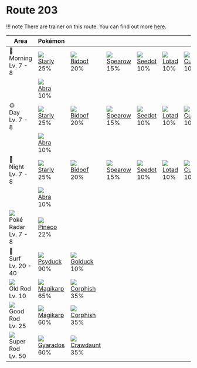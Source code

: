 # Route 203

!!! note
    There are trainer on this route. You can find out more [here](../../trainer_changes/route_203/).


Area                                       | Pokémon                       | &nbsp;                         | &nbsp;                       | &nbsp;                      | &nbsp;                     | &nbsp;
---                                        | ---                           | ---                            | ---                          | ---                         | ---                        | ---
🌅<br>Morning<br>Lv. 7 - 8                  | ![][396]<br>[Starly]<br>25%   | ![][399]<br>[Bidoof]<br>20%    | ![][021]<br>[Spearow]<br>15% | ![][273]<br>[Seedot]<br>10% | ![][270]<br>[Lotad]<br>10% | ![][104]<br>[Cubone]<br>10%
&nbsp;                                     | ![][063]<br>[Abra]<br>10%     | &nbsp;                         | &nbsp;                       | &nbsp;                      | &nbsp;                     | &nbsp;
🌞<br>Day<br>Lv. 7 - 8                      | ![][396]<br>[Starly]<br>25%   | ![][399]<br>[Bidoof]<br>20%    | ![][021]<br>[Spearow]<br>15% | ![][273]<br>[Seedot]<br>10% | ![][270]<br>[Lotad]<br>10% | ![][104]<br>[Cubone]<br>10%
&nbsp;                                     | ![][063]<br>[Abra]<br>10%     | &nbsp;                         | &nbsp;                       | &nbsp;                      | &nbsp;                     | &nbsp;
🌙<br>Night<br>Lv. 7 - 8                    | ![][396]<br>[Starly]<br>25%   | ![][399]<br>[Bidoof]<br>20%    | ![][021]<br>[Spearow]<br>15% | ![][273]<br>[Seedot]<br>10% | ![][270]<br>[Lotad]<br>10% | ![][104]<br>[Cubone]<br>10%
&nbsp;                                     | ![][063]<br>[Abra]<br>10%     | &nbsp;                         | &nbsp;                       | &nbsp;                      | &nbsp;                     | &nbsp;
![][poke-radar]<br>Poké Radar<br>Lv. 7 - 8 | ![][204]<br>[Pineco]<br>22%   | &nbsp;                         | &nbsp;                       | &nbsp;                      | &nbsp;                     | &nbsp;
🌊<br>Surf<br>Lv. 20 - 40                   | ![][054]<br>[Psyduck]<br>90%  | ![][055]<br>[Golduck]<br>10%   | &nbsp;                       | &nbsp;                      | &nbsp;                     | &nbsp;
![][old-rod]<br>Old Rod<br>Lv. 10          | ![][129]<br>[Magikarp]<br>65% | ![][341]<br>[Corphish]<br>35%  | &nbsp;                       | &nbsp;                      | &nbsp;                     | &nbsp;
![][good-rod]<br>Good Rod<br>Lv. 25        | ![][129]<br>[Magikarp]<br>60% | ![][341]<br>[Corphish]<br>35%  | &nbsp;                       | &nbsp;                      | &nbsp;                     | &nbsp;
![][super-rod]<br>Super Rod<br>Lv. 50      | ![][130]<br>[Gyarados]<br>60% | ![][342]<br>[Crawdaunt]<br>35% | &nbsp;                       | &nbsp;                      | &nbsp;                     | &nbsp;

[Spearow]: ../../pokemon_changes/021/
[Psyduck]: ../../pokemon_changes/054/
[Golduck]: ../../pokemon_changes/055/
[Abra]: ../../pokemon_changes/063/
[Cubone]: ../../pokemon_changes/104/
[Magikarp]: ../../pokemon_changes/129/
[Gyarados]: ../../pokemon_changes/130/
[Pineco]: ../../pokemon_changes/204/
[Lotad]: ../../pokemon_changes/270/
[Seedot]: ../../pokemon_changes/273/
[Corphish]: ../../pokemon_changes/341/
[Crawdaunt]: ../../pokemon_changes/342/
[Starly]: ../../pokemon_changes/396/
[Bidoof]: ../../pokemon_changes/399/
[good-rod]: ../img/items/good-rod.png
[old-rod]: ../img/items/old-rod.png
[poke-radar]: ../img/items/poke-radar.png
[super-rod]: ../img/items/super-rod.png
[021]: ../img/pokemon/021.png
[054]: ../img/pokemon/054.png
[055]: ../img/pokemon/055.png
[063]: ../img/pokemon/063.png
[104]: ../img/pokemon/104.png
[129]: ../img/pokemon/129.png
[130]: ../img/pokemon/130.png
[204]: ../img/pokemon/204.png
[270]: ../img/pokemon/270.png
[273]: ../img/pokemon/273.png
[341]: ../img/pokemon/341.png
[342]: ../img/pokemon/342.png
[396]: ../img/pokemon/396.png
[399]: ../img/pokemon/399.png

